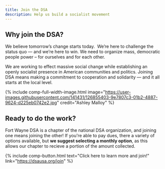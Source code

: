 ```yaml
---
title: Join the DSA
description: Help us build a socialist movement
---
```


## Why join the DSA?

We believe tomorrow’s change starts today.  We’re here to challenge the status quo — and we’re here to win. We need to organize mass, democratic people power – for ourselves and for each other.

We are working to effect massive social change while establishing an openly socialist presence in American communities and politics. Joining DSA means making a commitment to cooperation and solidarity — and it all starts at the local level. 

{% include comp-full-width-image.html image="https://user-images.githubusercontent.com/141431/126855403-9e7807c3-01b2-4887-9624-d225eb0742e2.jpg" credit="Ashley Malloy" %}

## Ready to do the work?

Fort Wayne DSA is a chapter of the national DSA organization, and joining one means joining the other! If you're able to pay dues, there a variety of options available, but **we suggest selecting a monthly option**, as this allows our chapter to recieve a portion of the amount collected.  

{% include comp-button.html text="Click here to learn more and join!" link="https://dsausa.org/join" %}
